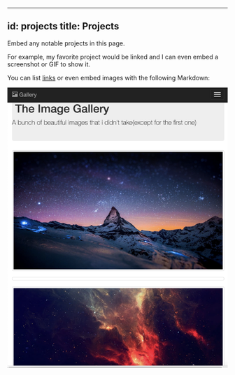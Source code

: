 <!-- ---
id: 0001
title: Gallery
---

Embed any notable projects in this page.

A bunch of beautiful images that i didn't take(except for the first one)

You can list [links](https://www.awwwards.com/awwwards/collections/image-gallery-and-slideshows/)

or even embed images with the following Markdown:

![Add alternate text for image](./assets/jose-chavez.png)
 -->
---
id: projects
title: Projects
---

Embed any notable projects in this page.

For example, my favorite project would be linked and I can even embed
a screenshot or GIF to show it.

You can list [links](https://www.hashicorp.com/resources/test-driven-development-tdd-for-infrastructure)
or even embed images with the following Markdown:

![Add alternate text for image](./assets/jose-chavez.png)
